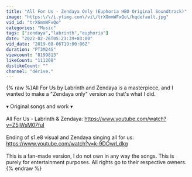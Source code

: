 ```yaml
---
title: "All For Us - Zendaya Only (Euphoria HBO Original Soundtrack)"
image: "https:\/\/i.ytimg.com\/vi\/trXGmmWFxQo\/hqdefault.jpg"
vid_id: "trXGmmWFxQo"
categories: "Music"
tags: ["zendaya","labrinth","euphoria"]
date: "2022-02-26T05:23:39+03:00"
vid_date: "2019-08-06T19:00:06Z"
duration: "PT3M24S"
viewcount: "8199813"
likeCount: "111208"
dislikeCount: ""
channel: "dérive."
---
```

{% raw %}All For Us by Labrinth and Zendaya is a masterpiece, and I wanted to make a &quot;Zendaya only&quot; version so that's what I did.<br /><br /> ▾ Original songs and work ▾<br /><br />All For Us - Labrinth &amp; Zendaya: <a rel="nofollow" target="blank" href="https://www.youtube.com/watch?v=Z5jWsM07fuI">https://www.youtube.com/watch?v=Z5jWsM07fuI</a><br /><br />Ending of s1.e8 visual and Zendaya singing all for us: <a rel="nofollow" target="blank" href="https://www.youtube.com/watch?v=k-9DOwrLdkg">https://www.youtube.com/watch?v=k-9DOwrLdkg</a><br /><br />This is a fan-made version, I do not own in any way the songs. This is purely for entertainment purposes. All rights go to their respective owners.{% endraw %}
